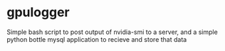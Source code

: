 # gpulogger
Simple bash script to post output of nvidia-smi to a server, and a simple python bottle mysql application to recieve and store that data
